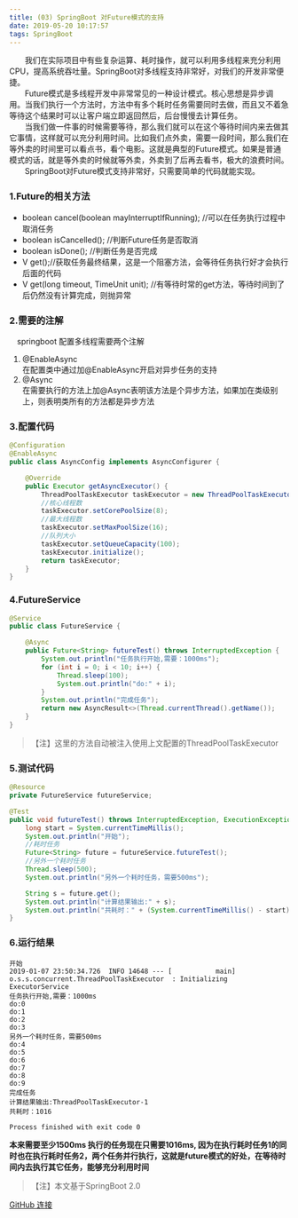 ```yaml
---
title: (03) SpringBoot 对Future模式的支持
date: 2019-05-20 10:17:57
tags: SpringBoot
---
```


&emsp;&emsp;我们在实际项目中有些复杂运算、耗时操作，就可以利用多线程来充分利用CPU，提高系统吞吐量。SpringBoot对多线程支持非常好，对我们的开发非常便捷。<br/>
&emsp;&emsp;Future模式是多线程开发中非常常见的一种设计模式。核心思想是异步调用。当我们执行一个方法时，方法中有多个耗时任务需要同时去做，而且又不着急等待这个结果时可以让客户端立即返回然后，后台慢慢去计算任务。<br/>
&emsp;&emsp;当我们做一件事的时候需要等待，那么我们就可以在这个等待时间内来去做其它事情，这样就可以充分利用时间。比如我们点外卖，需要一段时间，那么我们在等外卖的时间里可以看点书，看个电影。这就是典型的Future模式。如果是普通模式的话，就是等外卖的时候就等外卖，外卖到了后再去看书，极大的浪费时间。<br/>
&emsp;&emsp;SpringBoot对Future模式支持非常好，只需要简单的代码就能实现。
<!--more-->
### 1.Future的相关方法
- boolean cancel(boolean mayInterruptIfRunning);
    //可以在任务执行过程中取消任务
- boolean isCancelled();
    //判断Future任务是否取消
- boolean isDone();
    //判断任务是否完成
- V get();//获取任务最终结果，这是一个阻塞方法，会等待任务执行好才会执行后面的代码 
- V get(long timeout, TimeUnit unit);
 //有等待时常的get方法，等待时间到了后仍然没有计算完成，则抛异常

### 2.需要的注解
 &emsp;springboot 配置多线程需要两个注解
1. @EnableAsync<br>
    在配置类中通过加@EnableAsync开启对异步任务的支持
2. @Async<br>
    在需要执行的方法上加@Async表明该方法是个异步方法，如果加在类级别上，则表明类所有的方法都是异步方法

### 3.配置代码
```java
@Configuration
@EnableAsync
public class AsyncConfig implements AsyncConfigurer {

    @Override
    public Executor getAsyncExecutor() {
        ThreadPoolTaskExecutor taskExecutor = new ThreadPoolTaskExecutor();
        //核心线程数
        taskExecutor.setCorePoolSize(8);
        //最大线程数
        taskExecutor.setMaxPoolSize(16);
        //队列大小
        taskExecutor.setQueueCapacity(100);
        taskExecutor.initialize();
        return taskExecutor;
    }
}
```
### 4.FutureService
```java
@Service
public class FutureService {

    @Async
    public Future<String> futureTest() throws InterruptedException {
        System.out.println("任务执行开始,需要：1000ms");
        for (int i = 0; i < 10; i++) {
            Thread.sleep(100);
            System.out.println("do:" + i);
        }
        System.out.println("完成任务");
        return new AsyncResult<>(Thread.currentThread().getName());
    }
}
```
>【注】这里的方法自动被注入使用上文配置的ThreadPoolTaskExecutor

### 5.测试代码
```java
@Resource
private FutureService futureService;

@Test
public void futureTest() throws InterruptedException, ExecutionException {
    long start = System.currentTimeMillis();
    System.out.println("开始");
    //耗时任务
    Future<String> future = futureService.futureTest();
    //另外一个耗时任务
    Thread.sleep(500);
    System.out.println("另外一个耗时任务，需要500ms");

    String s = future.get();
    System.out.println("计算结果输出:" + s);
    System.out.println("共耗时：" + (System.currentTimeMillis() - start));
}
```
### 6.运行结果
```string
开始
2019-01-07 23:50:34.726  INFO 14648 --- [           main] o.s.s.concurrent.ThreadPoolTaskExecutor  : Initializing ExecutorService
任务执行开始,需要：1000ms
do:0
do:1
do:2
do:3
另外一个耗时任务，需要500ms
do:4
do:5
do:6
do:7
do:8
do:9
完成任务
计算结果输出:ThreadPoolTaskExecutor-1
共耗时：1016

Process finished with exit code 0

```
**本来需要至少1500ms 执行的任务现在只需要1016ms,
因为在执行耗时任务1的同时也在执行耗时任务2，两个任务并行执行，这就是future模式的好处，在等待时间内去执行其它任务，能够充分利用时间**

>【注】本文基于SpringBoot 2.0

[GitHub 连接](https://github.com/drinkagain/SpringBoot/blob/master/springboot-future/Readme.md)

<br>
